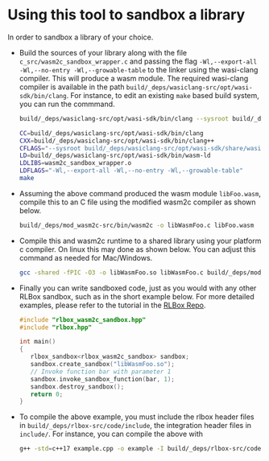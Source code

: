 # Using this tool to sandbox a library

In order to sandbox a library of your choice.

- Build the sources of your library along with the file `c_src/wasm2c_sandbox_wrapper.c` and passing the flag `-Wl,--export-all -Wl,--no-entry -Wl,--growable-table` to the linker using the wasi-clang compiler. This will produce a wasm module. The required wasi-clang compiler is available in the path `build/_deps/wasiclang-src/opt/wasi-sdk/bin/clang`.
For instance, to edit an existing `make` based build system, you can run the commmand.

   ```bash
   build/_deps/wasiclang-src/opt/wasi-sdk/bin/clang --sysroot build/_deps/wasiclang-src/opt/wasi-sdk/share/wasi-sysroot/ c_src/wasm2c_sandbox_wrapper.c -c -o c_src/wasm2c_sandbox_wrapper.o

   CC=build/_deps/wasiclang-src/opt/wasi-sdk/bin/clang                            \
   CXX=build/_deps/wasiclang-src/opt/wasi-sdk/bin/clang++                         \
   CFLAGS="--sysroot build/_deps/wasiclang-src/opt/wasi-sdk/share/wasi-sysroot/"  \
   LD=build/_deps/wasiclang-src/opt/wasi-sdk/bin/wasm-ld                          \
   LDLIBS=wasm2c_sandbox_wrapper.o                                                \
   LDFLAGS="-Wl,--export-all -Wl,--no-entry -Wl,--growable-table"                   \
   make
   ```

- Assuming the above command produced the wasm module `libFoo.wasm`, compile this to an C file using the modified wasm2c compiler as shown below.

   ```bash
   build/_deps/mod_wasm2c-src/bin/wasm2c -o libWasmFoo.c libFoo.wasm
   ```

- Compile this and wasm2c runtime to a shared library using your platform c compiler. On linux this may done as shown below. You can adjust this command as needed for Mac/Windows.

   ```bash
   gcc -shared -fPIC -O3 -o libWasmFoo.so libWasmFoo.c build/_deps/mod_wasm2c-src/wasm2c/wasm-rt-impl.c build/_deps/mod_wasm2c-src/wasm2c/wasm-rt-os-unix.c build/_deps/mod_wasm2c-src/wasm2c/wasm-rt-os-win.c build/_deps/mod_wasm2c-src/wasm2c/wasm-rt-wasi.c
   ```

- Finally you can write sandboxed code, just as you would with any other RLBox sandbox, such as in the short example below. For more detailed examples, please refer to the tutorial in the [RLBox Repo]((https://github.com/PLSysSec/rlbox_api_cpp17)).

   ```c++
   #include "rlbox_wasm2c_sandbox.hpp"
   #include "rlbox.hpp"

   int main()
   {
      rlbox_sandbox<rlbox_wasm2c_sandbox> sandbox;
      sandbox.create_sandbox("libWasmFoo.so");
      // Invoke function bar with parameter 1
      sandbox.invoke_sandbox_function(bar, 1);
      sandbox.destroy_sandbox();
      return 0;
   }
   ```

- To compile the above example, you must include the rlbox header files in `build/_deps/rlbox-src/code/include`, the integration header files in `include/`. For instance, you can compile the above with

   ```bash
   g++ -std=c++17 example.cpp -o example -I build/_deps/rlbox-src/code/include -I include
   ```

